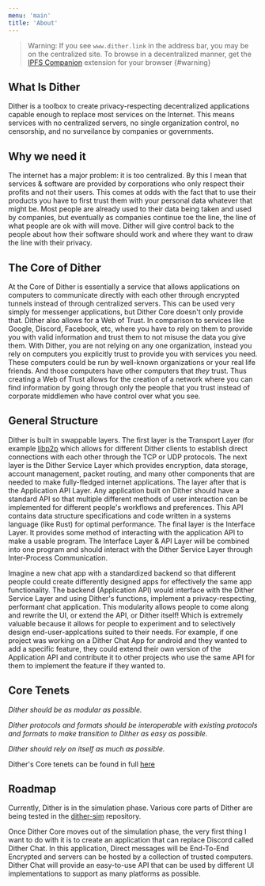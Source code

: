 ```yaml
---
menu: 'main'
title: 'About'
---
```



> Warning: If you see `www.dither.link` in the address bar, you may be on the centralized site. To browse in a decentralized manner, get the [IPFS Companion](https://github.com/ipfs/ipfs-companion) extension for your browser 
{#warning}

## What Is Dither
Dither is a toolbox to create privacy-respecting decentralized applications capable enough to replace most services on the Internet. This means services with no centralized servers, no single organization control, no censorship, and no surveilance by companies or governments.
  
## Why we need it
The internet has a major problem: it is too centralized. By this I mean that services & software are provided by corporations who only respect their profits and not their users. This comes at odds with the fact that to use their products you have to first trust them with your personal data whatever that might be. Most people are already used to their data being taken and used by companies, but eventually as companies continue toe the line, the line of what people are ok with will move. Dither will give control back to the people about how their software should work and where they want to draw the line with their privacy.

## The Core of Dither
At the Core of Dither is essentially a service that allows applications on computers to communicate directly with each other through encrypted tunnels instead of through centralized servers. This can be used very simply for messenger applications, but Dither Core doesn't only provide that. Dither also allows for a Web of Trust. In comparison to services like Google, Discord, Facebook, etc, where you have to rely on them to provide you with valid information and trust them to not misuse the data you give them. With Dither, you are not relying on any one organization, instead you rely on computers you explicitly trust to provide you with services you need. These computers could be run by well-known organizations or your real life friends. And those computers have other computers that *they* trust. Thus creating a Web of Trust allows for the creation of a network where you can find information by going through only the people that you trust instead of corporate middlemen who have control over what you see.

## General Structure
Dither is built in swappable layers. The first layer is the Transport Layer (for example [libp2p](https://libp2p.io) which allows for different Dither clients to establish direct connections with each other through the TCP or UDP protocols. The next layer is the Dither Service Layer which provides encryption, data storage, account management, packet routing, and many other components that are needed to make fully-fledged internet applications. The layer after that is the Application API Layer. Any application built on Dither should have a standard API so that multiple different methods of user interaction can be implemented for different people's workflows and preferences. This API contains data structure specifications and code written in a systems language (like Rust) for optimal performance. The final layer is the Interface Layer. It provides some method of interacting with the application API to make a usable program. The Interface Layer & API Layer will be combined into one program and should interact with the Dither Service Layer through Inter-Process Communication.


Imagine a new chat app with a standardized backend so that different people could create differently designed apps for effectively the same app functionality. The backend (Application API) would interface with the Dither Service Layer and using Dither's functions, implement a privacy-respecting, performant chat application. This modularity allows people to come along and rewrite the UI, or extend the API, or Dither itself! Which is extremely valuable because it allows for people to experiment and to selectively design end-user-applcations suited to their needs. For example, if one project was working on a Dither Chat App for android and they wanted to add a specific feature, they could extend their own version of the Application API and contribute it to other projects who use the same API for them to implement the feature if they wanted to.

## Core Tenets
*Dither should be as modular as possible.*

*Dither protocols and formats should be interoperable with existing protocols and formats to make transition to Dither as easy as possible.*

*Dither should rely on itself as much as possible.*

Dither's Core tenets can be found in full [here](docs/spec/dither.md#core-tenants')

## Roadmap

Currently, Dither is in the simulation phase. Various core parts of Dither are being tested in the 
[dither-sim](https://github.com/libdither/dither-sim) repository.

Once Dither Core moves out of the simulation phase, the very first thing I want to do with it is to create an application that can replace Discord called Dither Chat. In this application, Direct messages will be End-To-End Encrypted and servers can be hosted by a collection of trusted computers. Dither Chat will provide an easy-to-use API that can be used by different UI implementations to support as many platforms as possible.